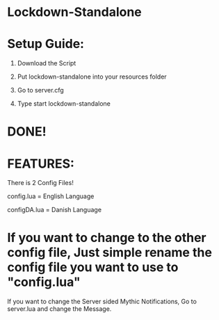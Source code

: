 # Lockdown-Standalone

# Setup Guide:

1. Download the Script

2. Put lockdown-standalone into your resources folder

3. Go to server.cfg

4. Type start lockdown-standalone

# DONE!

# FEATURES:

There is 2 Config Files!

config.lua = English Language

configDA.lua = Danish Language

# If you want to change to the other config file, Just simple rename the config file you want to use to "config.lua"

If you want to change the Server sided Mythic Notifications, Go to server.lua and change the Message.
